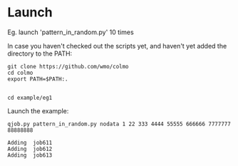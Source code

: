 # Launch 

Eg. launch 'pattern_in_random.py' 10 times


In case you haven't checked out the scripts yet, and haven't yet added the directory to the PATH: 

    git clone https://github.com/wmo/colmo 
    cd colmo 
    export PATH=$PATH:.


    cd example/eg1

Launch the example: 

    qjob.py pattern_in_random.py nodata 1 22 333 4444 55555 666666 7777777 88888888

    Adding  job611
    Adding  job612
    Adding  job613



